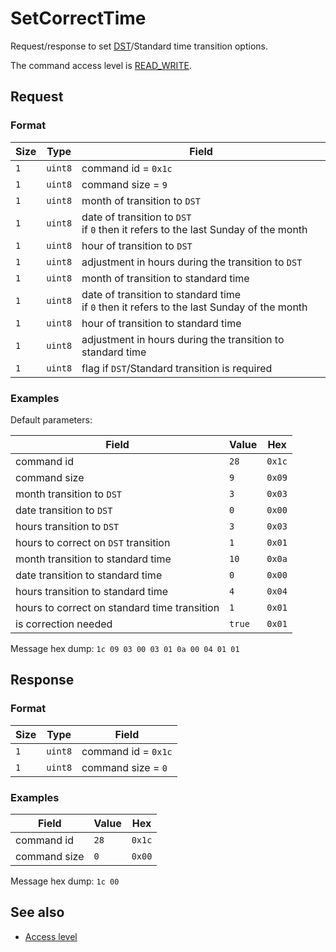 # SetCorrectTime

Request/response to set [DST](https://en.wikipedia.org/wiki/Daylight_saving_time)/Standard time transition options.

The command access level is [READ_WRITE](../basics.md#command-access-level).


## Request

### Format

| Size | Type    | Field                                                                                         |
| ---- | ------- | --------------------------------------------------------------------------------------------- |
| `1`  | `uint8` | command id = `0x1c`                                                                           |
| `1`  | `uint8` | command size = `9`                                                                            |
| `1`  | `uint8` | month of transition to `DST`                                                                  |
| `1`  | `uint8` | date of transition to `DST`<br> if `0` then it refers to the last Sunday of the month         |
| `1`  | `uint8` | hour of transition to `DST`                                                                   |
| `1`  | `uint8` | adjustment in hours during the transition to `DST`                                            |
| `1`  | `uint8` | month of transition to standard time                                                          |
| `1`  | `uint8` | date of transition to standard time<br> if `0` then it refers to the last Sunday of the month |
| `1`  | `uint8` | hour of transition to standard time                                                           |
| `1`  | `uint8` | adjustment in hours during the transition to standard time                                    |
| `1`  | `uint8` | flag if `DST`/Standard transition is required                                                 |

### Examples

Default parameters:

| Field                                        | Value  | Hex    |
| -------------------------------------------- | ------ | ------ |
| command id                                   | `28`   | `0x1c` |
| command size                                 | `9`    | `0x09` |
| month transition to `DST`                    | `3`    | `0x03` |
| date transition to `DST`                     | `0`    | `0x00` |
| hours transition to `DST`                    | `3`    | `0x03` |
| hours to correct on `DST` transition         | `1`    | `0x01` |
| month transition to standard time            | `10`   | `0x0a` |
| date transition to standard time             | `0`    | `0x00` |
| hours transition to standard time            | `4`    | `0x04` |
| hours to correct on standard time transition | `1`    | `0x01` |
| is correction needed                         | `true` | `0x01` |

Message hex dump: `1c 09 03 00 03 01 0a 00 04 01 01`


## Response

### Format

| Size | Type    | Field               |
| ---- | ------- | ------------------- |
| `1`  | `uint8` | command id = `0x1c` |
| `1`  | `uint8` | command size = `0`  |

### Examples

| Field        | Value | Hex    |
| ------------ | ----- | ------ |
| command id   | `28`  | `0x1c` |
| command size | `0`   | `0x00` |

Message hex dump: `1c 00`


## See also

* [Access level](../basics.md#command-access-level)
